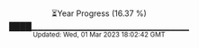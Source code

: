 <p align="center">
⏳Year Progress (16.37 %) <br>
████▁▁▁▁▁▁▁▁▁▁▁▁▁▁▁▁▁▁▁▁▁▁▁▁▁▁ <br>
<sub>Updated: Wed, 01 Mar 2023 18:02:42 GMT</sub>
</p>

